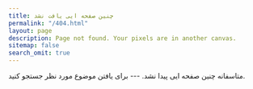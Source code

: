 ```yaml
---
title: چنین صفحه ایی یافت نشد
permalink: "/404.html"
layout: page
description: Page not found. Your pixels are in another canvas.
sitemap: false
search_omit: true
---
```


متاسفانه چنین صفحه ایی پیدا نشد. --- برای یافتن موضوع مورد نظر جستجو کنید.

<script type="text/javascript">
  var GOOG_FIXURL_LANG = 'en';
  var GOOG_FIXURL_SITE = '{{ site.url }}'
</script>
<script type="text/javascript"
  src="//linkhelp.clients.google.com/tbproxy/lh/wm/fixurl.js">
</script>
